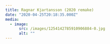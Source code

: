 ```yaml
---
title: Ragnar Kjartansson (2020 remake)
date: "2020-04-25T20:18:35.000Z"
media:
  - image:
      src: /images/1254142785910906884-0.jpg
      alt: ""
---
```

